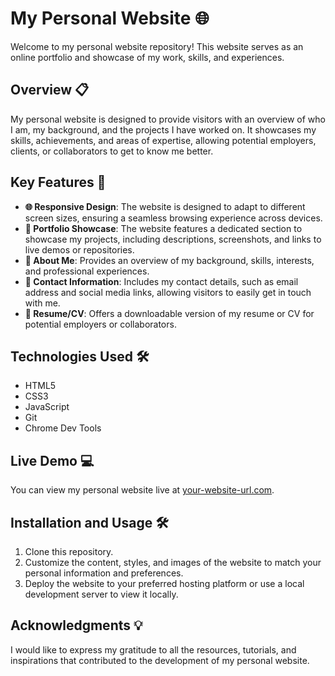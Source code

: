 # My Personal Website 🌐

Welcome to my personal website repository! This website serves as an online portfolio and showcase of my work, skills, and experiences.

## Overview 📋

My personal website is designed to provide visitors with an overview of who I am, my background, and the projects I have worked on. It showcases my skills, achievements, and areas of expertise, allowing potential employers, clients, or collaborators to get to know me better.

## Key Features 🚀

- **🌐 Responsive Design**: The website is designed to adapt to different screen sizes, ensuring a seamless browsing experience across devices.
- **🎨 Portfolio Showcase**: The website features a dedicated section to showcase my projects, including descriptions, screenshots, and links to live demos or repositories.
- **👋 About Me**: Provides an overview of my background, skills, interests, and professional experiences.
- **📧 Contact Information**: Includes my contact details, such as email address and social media links, allowing visitors to easily get in touch with me.
- **📄 Resume/CV**: Offers a downloadable version of my resume or CV for potential employers or collaborators.

## Technologies Used 🛠️

- HTML5
- CSS3
- JavaScript
- Git
- Chrome Dev Tools

## Live Demo 💻

You can view my personal website live at [your-website-url.com](https://your-website-url.com).

## Installation and Usage 🛠️

1. Clone this repository.
2. Customize the content, styles, and images of the website to match your personal information and preferences.
3. Deploy the website to your preferred hosting platform or use a local development server to view it locally.

## Acknowledgments 💡

I would like to express my gratitude to all the resources, tutorials, and inspirations that contributed to the development of my personal website.

